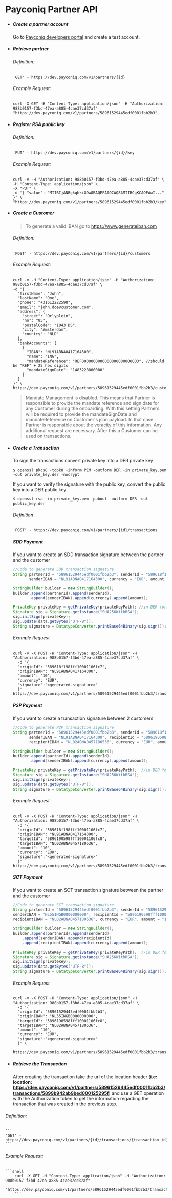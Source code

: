 # Payconiq Partner API


+ ##### Create a partner account

	Go to  [Payconiq developers portal](https://developer.payconiq.com)  and create a test account.


+ ##### Retrieve partner
    ###### Definition:  
    ```
    'GET' - https://dev.payconiq.com/v1/partners/{id}
    ```
    ###### Example Request:
    ```shell
    curl -X GET -H "Content-Type: application/json" -H "Authorization: 988b0157-f3bd-47ea-a885-4cae37cd37af"
    "https://dev.payconiq.com/v1/partners/58961529445edf0001fbb2b3"
    ```
    
+ ##### Register RSA public key
	
  ###### Definition:
   ```
   'PUT' - https://dev.payconiq.com/v1/partners/{id}/key
   ```    
    
  ###### Example Request:
  ```shell
  curl -v -H "Authorization: 988b0157-f3bd-47ea-a885-4cae37cd37af" \
  -H "Content-Type: application/json" \
  -X "PUT" \
  -d '{ "value": "MIIBIjANBgkqhkiG9w0BAQEFAAOCAQ8AMIIBCgKCAQEAwI..." }' \
  "https://dev.payconiq.com/v1/partners/58961529445edf0001fbb2b3/key"
  ```

+ ##### Create a Customer 
	
    > To generate a valid IBAN go to https://www.generateiban.com 
    
    ###### Definition:
    ```
    'POST' - https://dev.payconiq.com/v1/partners/{id}/customers
    ```
    ###### Example Request:
    ```shell
    curl -v -H "Content-Type: application/json" -H "Authorization: 988b0157-f3bd-47ea-a885-4cae37cd37af" \
    -d '{
      "firstName": "John",
      "lastName": "Doe",
      "phone": "+31612222598",
      "email": "john.doe@customer.com",
      "address": {
        "street": "Orlyplein",
        "no": "85",
        "postalCode": "1043 DS",
        "city": "Amsterdam",
        "country": "NLD"
      },
      "bankAccounts": [
        {
          "IBAN": "NL91ABNA0417164300",
          "name": "ING",
          "mandateReference": "REF0000000000000000000000003", //should be "REF" + 25 hex digits
          "mandateSignDate": "1483228800000"
        }
      ]
    }' \
    https://dev.payconiq.com/v1/partners/58961529445edf0001fbb2b3/customers
	```
        
    >Mandate Management is disabled.
    >This means that Partner is responsible to provide the mandate reference and sign date for any Customer during the onboarding.
    >With this setting Partners will be required to provide the mandateSignDate and mandateReference on Customer's json payload. In
    >that case Partner is responsible about the veracity of this information. Any additional request are necessary. After this a
    >Customer can be used on transactions.

+ ##### Create a Transaction

   To sign the transactions convert private key into a DER private key
   ```shell
   $ openssl pkcs8 -topk8 -inform PEM -outform DER -in private_key.pem -out private_key.der -nocrypt
   ```
   If you want to verify the signature with the public key, convert the public key into a DER public key
   ```shell
   $ openssl rsa -in private_key.pem -pubout -outform DER -out public_key.der
   ```

   ###### Definition
   ```
   'POST' - https://dev.payconiq.com/v1/partners/{id}/transactions
   ```

   ##### SDD Payment
   If you want to create an SDD transaction signature between the partner and the customer

    ```java
    //Code to generate SDD transaction signature
    String partnerId = "58961529445edf0001fbb2b3", senderId = "589618f198fff10001106fc7",
           senderIBAN = "NL91ABNA0417164300", currency = "EUR", amount = "10";

    StringBuilder builder = new StringBuilder();
    builder.append(partnerId).append(senderId).
            append(senderIBAN).append(currency).append(amount);

    PrivateKey privateKey = getPrivateKey(privateKeyPath); //in DER format
    Signature sig = Signature.getInstance("SHA256WithRSA");
    sig.initSign(privateKey);
    sig.update(data.getBytes("UTF-8"));
    String signature = DatatypeConverter.printBase64Binary(sig.sign());
    ```

    ###### Example Request
    ```shell
    curl -v -X POST -H "Content-Type: application/json" -H "Authorization: 988b0157-f3bd-47ea-a885-4cae37cd37af" \
      -d '{
      "originId": "589618f198fff10001106fc7",
      "originIBAN": "NL91ABNA0417164300",
      "amount": "10",
      "currency": "EUR",
      "signature":"<generated-signature>"
      }' https://dev.payconiq.com/v1/partners/58961529445edf0001fbb2b3/transactions
	```

    ##### P2P Payment
    If you want to create a transaction signature between 2 customers

    ```java
    //Code to generate P2P transaction signature
    String partnerId = "58961529445edf0001fbb2b3", senderId = "589618f198fff10001106fc7",
           senderIBAN = "NL91ABNA0417164300", recipientId = "5896190598fff10001106fc8",
           recipientIBAN = "NL02ABNA0457180536", currency = "EUR", amount = "10";

    StringBuilder builder = new StringBuilder();
    builder.append(partnerId).append(senderId).
            append(senderIBAN).append(currency).append(amount);

    PrivateKey privateKey = getPrivateKey(privateKeyPath);  //in DER format
    Signature sig = Signature.getInstance("SHA256WithRSA");
    sig.initSign(privateKey);
    sig.update(data.getBytes("UTF-8"));
    String signature = DatatypeConverter.printBase64Binary(sig.sign());
    ```

    ###### Example Request
    ```shell
    curl -v -X POST -H "Content-Type: application/json" -H "Authorization: 988b0157-f3bd-47ea-a885-4cae37cd37af" \
      -d '{
      "originId": "589618f198fff10001106fc7",
      "originIBAN": "NL91ABNA0417164300",
      "targetId": "5896190598fff10001106fc8",
      "targetIBAN": "NL02ABNA0457180536",
      "amount": "10",
      "currency": "EUR",
      "signature":"<generated-signature>"
      }' https://dev.payconiq.com/v1/partners/58961529445edf0001fbb2b3/transactions
    ```

	##### SCT Payment
    If you want to create an SCT transaction signature between the partner and the customer

    ```java
    //Code to generate SCT transaction signature
    String partnerId = "58961529445edf0001fbb2b3", senderId = "58961529445edf0001fbb2b3",
    senderIBAN = "NL55INGB0000000000", recipientId = "5896190598fff10001106fc8",
    recipientIBAN = "NL02ABNA0457180536", currency = "EUR", amount = "10";

    StringBuilder builder = new StringBuilder();
    builder.append(partnerId).append(senderId)
        .append(senderIBAN).append(recipientId)
        .append(recipientIBAN).append(currency).append(amount);

    PrivateKey privateKey = getPrivateKey(privateKeyPath);  //in DER format
    Signature sig = Signature.getInstance("SHA256WithRSA");
    sig.initSign(privateKey);
    sig.update(data.getBytes("UTF-8"));
    String signature = DatatypeConverter.printBase64Binary(sig.sign());
    ```

    ###### Example Request
    ```shell
    curl -v -X POST -H "Content-Type: application/json" -H "Authorization: 988b0157-f3bd-47ea-a885-4cae37cd37af" \
	  -d '{
      "originId": "58961529445edf0001fbb2b3",
      "originIBAN": "NL55INGB0000000000",
      "targetId": "5896190598fff10001106fc8",
      "targetIBAN": "NL02ABNA0457180536",
      "amount": "10",
      "currency": "EUR",
      "signature":"<generated-signature>"
      }' \
	  https://dev.payconiq.com/v1/partners/58961529445edf0001fbb2b3/transactions
	```

+ ##### Retrieve the Transaction

  After creating the transaction take the url of the location header 
  (**i.e: location: https://dev.payconiq.com/v1/partners/58961529445edf0001fbb2b3/transactions/5899b942ab9bed000125295f**) and use a GET operation with the Authorization token to get the information regarding the transaction that was created in the previous step.
###### Definition:
	
	```
	'GET' - https://dev.payconiq.com/v1/partners/{id}/transactions/{transaction_id}
	```
	
###### Example Request:
    	
	```shell
    	curl -X GET -H "Content-Type: application/json" -H "Authorization: 988b0157-f3bd-47ea-a885-4cae37cd37af"
    	"https://dev.payconiq.com/v1/partners/58961529445edf0001fbb2b3/transactions/58999c7e98fff10001106ffd"
    	```
